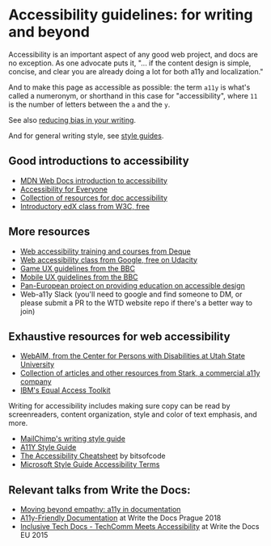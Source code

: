 # Accessibility guidelines: for writing and beyond

Accessibility is an important aspect of any good web project, and docs are no exception. As one advocate puts it, "... if the content design is simple, concise, and clear you are already doing a lot for both a11y and localization."

And to make this page as accessible as possible: the term `a11y` is what's called a numeronym, or shorthand in this case for "accessibility", where `11` is the number of letters between the `a` and the `y`.

See also [reducing bias in your writing](https://www.writethedocs.org/guide/writing/reducing-bias).

And for general writing style, see [style guides](https://www.writethedocs.org/guide/writing/style-guides/).

## Good introductions to accessibility

- [MDN Web Docs introduction to accessibility](https://developer.mozilla.org/en-US/docs/Learn/Accessibility/What_is_accessibility)
- [Accessibility for Everyone](https://abookapart.com/products/accessibility-for-everyone)
- [Collection of resources for doc accessibility](https://ideaspring.ca//resources#h.p_X6ux0ojiyLwG)
- [Introductory edX class from W3C, free](https://www.w3.org/WAI/fundamentals/foundations-course/)

## More resources

- [Web accessibility training and courses from Deque](https://dequeuniversity.com/)
- [Web accessibility class from Google, free on Udacity](https://www.udacity.com/course/web-accessibility--ud891)
- [Game UX guidelines from the BBC](https://www.bbc.co.uk/gel/guidelines/how-to-design-accessible-games)
- [Mobile UX guidelines from the BBC](https://www.bbc.co.uk/accessibility/forproducts/guides/mobile/)
- [Pan-European project on providing education on accessible design](https://moocap.gpii.eu/?page_id=839)
- Web-a11y Slack (you'll need to google and find someone to DM, or please submit a PR to the WTD website repo if there's a better way to join)

## Exhaustive resources for web accessibility

- [WebAIM, from the Center for Persons with Disabilities at Utah State University](https://webaim.org/)
- [Collection of articles and other resources from Stark, a commercial a11y company](https://www.getstark.co/library/)
- [IBM's Equal Access Toolkit](https://www.ibm.com/able/)


Writing for accessibility includes making sure copy can be read by screenreaders, content organization, style and color of text emphasis, and more.

- [MailChimp's writing style guide](https://styleguide.mailchimp.com/writing-for-accessibility/)
- [A11Y Style Guide](https://a11y-style-guide.com/style-guide/)
- [The Accessibility Cheatsheet](https://bitsofco.de/the-accessibility-cheatsheet/) by bitsofcode
- [Microsoft Style Guide Accessibility Terms](https://docs.microsoft.com/en-us/style-guide/a-z-word-list-term-collections/term-collections/accessibility-terms)


## Relevant talks from Write the Docs:

- [Moving beyond empathy: a11y in documentation](https://www.writethedocs.org/videos/portland/2020/moving-beyond-empathy-a11y-in-documentation-alexandra-white/)
- [A11y-Friendly Documentation](https://www.writethedocs.org/videos/prague/2018/a11y-friendly-documentation-carolyn-stransky/) at Write the Docs Prague 2018
- [Inclusive Tech Docs - TechComm Meets Accessibility](https://www.writethedocs.org/videos/eu/2015/inclusive-tech-docs-techcomm-meets-accessibility-rmatic/) at Write the Docs EU 2015


